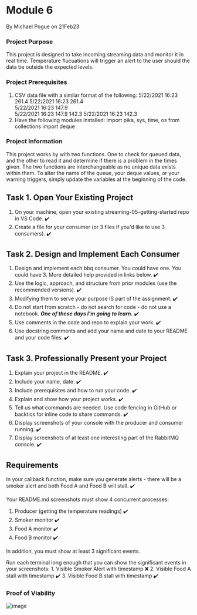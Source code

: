 # Module 6 
By Michael Pogue on 21Feb23

### Project Purpose
This project is designed to take incoming streaming data and monitor it in real time. Temperature flucuations will trigger an alert to the user 
should the data be outside the expected levels.

### Project Prerequisites
1. CSV data file with a similar format of the following: 
5/22/2021 16:23	261.4
5/22/2021 16:23	261.4		
5/22/2021 16:23		147.9	
5/22/2021 16:23		147.9	142.3
5/22/2021 16:23			142.3
2. Have the following modules installed: 
import pika, sys, time, os
from collections import deque
    
### Project Information
This project works by with two functions. One to check for queued data, and the other to read it and determine if there is a problem in 
the times given. The two functions are interchangeable as no unique data exists within them. To alter the name of the queue, your deque
values, or your warning triggers, simply update the variables at the beginning of the code.

## Task 1. Open Your Existing Project
1. On your machine, open your existing streaming-05-getting-started repo in VS Code. :heavy_check_mark:
2. Create a file for your consumer (or 3 files if you'd like to use 3 consumers). :heavy_check_mark:

## Task 2. Design and Implement Each Consumer
1. Design and implement each bbq consumer. You could have one. You could have 3.  More detailed help provided in links below. :heavy_check_mark: 
2. Use the logic, approach, and structure from prior modules (use the recommended versions). :heavy_check_mark: 
3. Modifying them to serve your purpose IS part of the assignment. :heavy_check_mark: 
4. Do not start from scratch - do not search for code - do not use a notebook. ***One of these days I'm going to learn.*** :heavy_check_mark: 
5. Use comments in the code and repo to explain your work. :heavy_check_mark:  
6. Use docstring comments and add your name and date to your README and your code files. :heavy_check_mark: 

## Task 3. Professionally Present your Project
1. Explain your project in the README. :heavy_check_mark:
2. Include your name, date. :heavy_check_mark:
3. Include prerequisites and how to run your code.  :heavy_check_mark:
4. Explain and show how your project works.  :heavy_check_mark:
5. Tell us what commands are needed. Use code fencing in GitHub or backtics for inline code to share commands. :heavy_check_mark:
6. Display screenshots of your console with the producer and consumer running. :heavy_check_mark:
7. Display screenshots of at least one interesting part of the RabbitMQ console.  :heavy_check_mark:

## Requirements
In your callback function, make sure you generate alerts - there will be a smoker alert and both Food A and Food B will stall.  :heavy_check_mark:

Your README.md screenshots must show 4 concurrent processes:
1. Producer (getting the temperature readings) :heavy_check_mark:
2. Smoker monitor :heavy_check_mark:
3. Food A monitor :heavy_check_mark:
4. Food B monitor :heavy_check_mark:

In addition, you must show at least 3 significant events.

Run each terminal long enough that you can show the significant events in your screenshots:
    1. Visible Smoker Alert with timestamp :x:
    2. Visible Food A stall with timestamp :heavy_check_mark:
    3. Visible Food B stall with timestamp :heavy_check_mark:

### Proof of Viability
![image](https://user-images.githubusercontent.com/115908053/220508785-8491709b-faa7-4425-b7bf-a35f18860b09.png)


